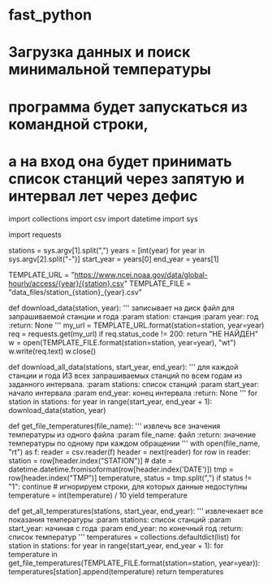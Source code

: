 # fast_python

# Загрузка данных и поиск минимальной температуры
# программа будет запускаться из командной строки,
# а на вход она будет принимать список станций через запятую и интервал лет через дефис

import collections
import csv
import datetime
import sys

import requests

stations = sys.argv[1].split(",")
years = [int(year) for year in sys.argv[2].split("-")]
start_year = years[0]
end_year = years[1]

TEMPLATE_URL =  "https://www.ncei.noaa.gov/data/global-hourly/access/{year}/{station}.csv"
TEMPLATE_FILE = "data_files/station_{station}_{year}.csv"

def download_data(station, year):
    '''
    записывает на диск файл для запрашиваемой станции и года
    :param station: станция
    :param year: год
    :return: None
    '''
    my_url = TEMPLATE_URL.format(station=station, year=year)
    req = requests.get(my_url)
    if req.status_code != 200:
        return "НЕ НАЙДЕН"
    w = open(TEMPLATE_FILE.format(station=station, year=year), "wt")
    w.write(req.text)
    w.close()

def download_all_data(stations, start_year, end_year):
    '''
    для каждой станции и года ИЗ всех запрашиваемых станций по всем годам из
    заданного интервала.
    :param stations: список станций
    :param start_year: начало интервала
    :param end_year: конец интервала
    :return: None
    '''
    for station in stations:
        for year in range(start_year, end_year + 1):
            download_data(station, year)


def get_file_temperatures(file_name):
    '''
    извлечь все значения температуры из одного файла
    :param file_name: файл
    :return: значение температуры по одному при каждом обращении
    '''
    with open(file_name, "rt") as f:
        reader = csv.reader(f)
        header = next(reader)
        for row in reader:
            station = row[header.index("STATION")]
            # date = datetime.datetime.fromisoformat(row[header.index('DATE')])
            tmp = row[header.index("TMP")]
            temperature, status = tmp.split(",")
            if status != "1":
                continue    # игнорируем строки, для которых данные недоступны
            temperature = int(temperature) / 10
            yield temperature

def get_all_temperatures(stations, start_year, end_year):
    '''
    извлечекает все показания температуры
    :param stations: список станций
    :param start_year: начиная с года
    :param end_year: по конечный год
    :return: список температур
    '''
    temperatures = collections.defaultdict(list)
    for station in stations:
        for year in range(start_year, end_year + 1):
            for temperature in get_file_temperatures(TEMPLATE_FILE.format(station=station, year=year)):
                temperatures[station].append(temperature)
    return temperatures

    
